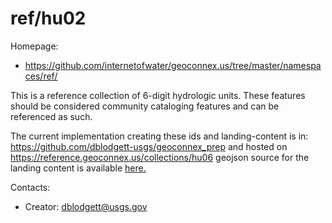 ref/hu02
===

Homepage:
* https://github.com/internetofwater/geoconnex.us/tree/master/namespaces/ref/

This is a reference collection of 6-digit hydrologic units. These features should be considered community cataloging features and can be referenced as such.

The current implementation creating these ids and landing-content is in: https://github.com/dblodgett-usgs/geoconnex_prep and hosted on https://reference.geoconnex.us/collections/hu06 geojson source for the landing content is available [here.](https://www.hydroshare.org/resource/3295a17b4cc24d34bd6a5c5aaf753c50/data/contents/hu06.geojson)

Contacts: 
* Creator: <dblodgett@usgs.gov>
